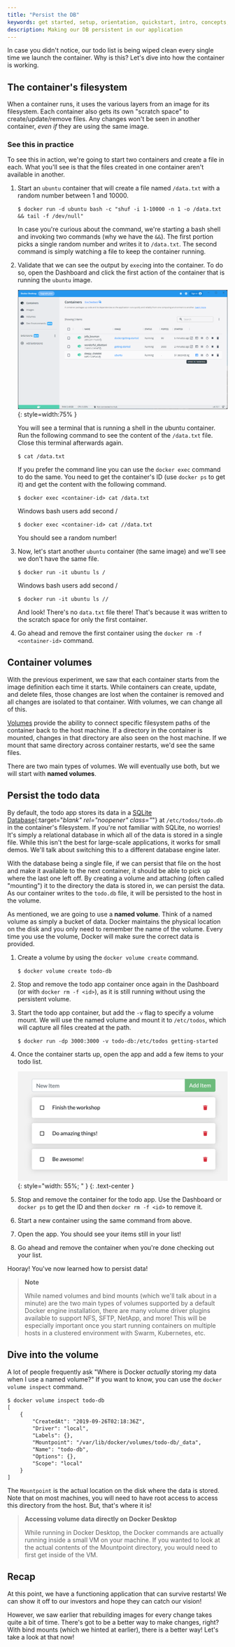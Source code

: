 ```yaml
---
title: "Persist the DB"
keywords: get started, setup, orientation, quickstart, intro, concepts, containers, docker desktop
description: Making our DB persistent in our application
---
```


In case you didn't notice, our todo list is being wiped clean every single time
we launch the container. Why is this? Let's dive into how the container is working.

## The container's filesystem

When a container runs, it uses the various layers from an image for its filesystem.
Each container also gets its own "scratch space" to create/update/remove files. Any
changes won't be seen in another container, _even if_ they are using the same image.

### See this in practice

To see this in action, we're going to start two containers and create a file in each.
What you'll see is that the files created in one container aren't available in another.

1. Start an `ubuntu` container that will create a file named `/data.txt` with a random number
   between 1 and 10000.

    ```console
    $ docker run -d ubuntu bash -c "shuf -i 1-10000 -n 1 -o /data.txt && tail -f /dev/null"
    ```

    In case you're curious about the command, we're starting a bash shell and invoking two
    commands (why we have the `&&`). The first portion picks a single random number and writes
    it to `/data.txt`. The second command is simply watching a file to keep the container running.

2. Validate that we can see the output by `exec`ing into the container. To do so, open the Dashboard and click the first action of the container that is running the `ubuntu` image.

    ![Dashboard open CLI into ubuntu container](images/dashboard-open-cli-ubuntu.png){: style=width:75% }

    You will see a terminal that is running a shell in the ubuntu container. Run the following command to see the content of the `/data.txt` file. Close this terminal afterwards again.

    ```console
    $ cat /data.txt
    ```

    If you prefer the command line you can use the `docker exec` command to do the same. You need to get the
   container's ID (use `docker ps` to get it) and get the content with the following command.

    ```console
    $ docker exec <container-id> cat /data.txt
    ```
    
    Windows bash users add second /

    ```console
    $ docker exec <container-id> cat //data.txt
    ```
    You should see a random number!

3. Now, let's start another `ubuntu` container (the same image) and we'll see we don't have the same
   file.

    ```console
    $ docker run -it ubuntu ls /
    ```
    Windows bash users add second /
    
    ```console
    $ docker run -it ubuntu ls //
    ```

    And look! There's no `data.txt` file there! That's because it was written to the scratch space for
    only the first container.

4. Go ahead and remove the first container using the `docker rm -f <container-id>` command.

## Container volumes

With the previous experiment, we saw that each container starts from the image definition each time it starts. 
While containers can create, update, and delete files, those changes are lost when the container is removed 
and all changes are isolated to that container. With volumes, we can change all of this.

[Volumes](../storage/volumes.md) provide the ability to connect specific filesystem paths of 
the container back to the host machine. If a directory in the container is mounted, changes in that
directory are also seen on the host machine. If we mount that same directory across container restarts, we'd see
the same files.

There are two main types of volumes. We will eventually use both, but we will start with **named volumes**.

## Persist the todo data

By default, the todo app stores its data in a [SQLite Database](https://www.sqlite.org/index.html){:target="_blank" rel="noopener" class="_"} at
`/etc/todos/todo.db` in the container's filesystem. If you're not familiar with SQLite, no worries! It's simply a relational database in 
which all of the data is stored in a single file. While this isn't the best for large-scale applications,
it works for small demos. We'll talk about switching this to a different database engine later.

With the database being a single file, if we can persist that file on the host and make it available to the
next container, it should be able to pick up where the last one left off. By creating a volume and attaching
(often called "mounting") it to the directory the data is stored in, we can persist the data. As our container 
writes to the `todo.db` file, it will be persisted to the host in the volume.

As mentioned, we are going to use a **named volume**. Think of a named volume as simply a bucket of data. 
Docker maintains the physical location on the disk and you only need to remember the name of the volume. 
Every time you use the volume, Docker will make sure the correct data is provided.

1. Create a volume by using the `docker volume create` command.

    ```console
    $ docker volume create todo-db
    ```

2. Stop and remove the todo app container once again in the Dashboard (or with `docker rm -f <id>`), as it is still running without using the persistent volume.

3. Start the todo app container, but add the `-v` flag to specify a volume mount. We will use the named volume and mount
   it to `/etc/todos`, which will capture all files created at the path.

    ```console
    $ docker run -dp 3000:3000 -v todo-db:/etc/todos getting-started
    ```

4. Once the container starts up, open the app and add a few items to your todo list.

    ![Items added to todo list](images/items-added.png){: style="width: 55%; " }
    {: .text-center }

5. Stop and remove the container for the todo app. Use the Dashboard or `docker ps` to get the ID and then `docker rm -f <id>` to remove it.

6. Start a new container using the same command from above.

7. Open the app. You should see your items still in your list!

8. Go ahead and remove the container when you're done checking out your list.

Hooray! You've now learned how to persist data!

>**Note**
>
>While named volumes and bind mounts (which we'll talk about in a minute) are the two main types of volumes supported
>by a default Docker engine installation, there are many volume driver plugins available to support NFS, SFTP, NetApp, 
>and more! This will be especially important once you start running containers on multiple hosts in a clustered
>environment with Swarm, Kubernetes, etc.
>

## Dive into the volume

A lot of people frequently ask "Where is Docker _actually_ storing my data when I use a named volume?" If you want to know, 
you can use the `docker volume inspect` command.

```console
$ docker volume inspect todo-db
[
    {
        "CreatedAt": "2019-09-26T02:18:36Z",
        "Driver": "local",
        "Labels": {},
        "Mountpoint": "/var/lib/docker/volumes/todo-db/_data",
        "Name": "todo-db",
        "Options": {},
        "Scope": "local"
    }
]
```

The `Mountpoint` is the actual location on the disk where the data is stored. Note that on most machines, you will
need to have root access to access this directory from the host. But, that's where it is!

>**Accessing volume data directly on Docker Desktop**
>
>While running in Docker Desktop, the Docker commands are actually running inside a small VM on your machine.
>If you wanted to look at the actual contents of the Mountpoint directory, you would need to first get inside
>of the VM.

## Recap

At this point, we have a functioning application that can survive restarts! We can show it off to our investors and
hope they can catch our vision!

However, we saw earlier that rebuilding images for every change takes quite a bit of time. There's got to be a better
way to make changes, right? With bind mounts (which we hinted at earlier), there is a better way! Let's take a look at that now!
